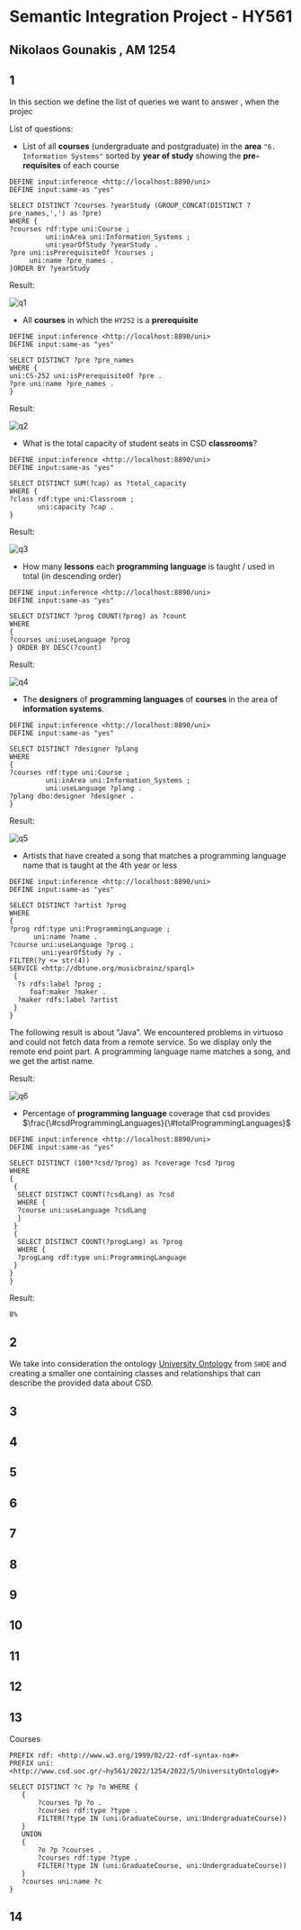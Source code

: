 # Semantic Integration Project - HY561

## Nikolaos Gounakis , AM 1254

## 1

In this section we define the list of queries we want to answer , when the projec

List of questions:

* List of all **courses** (undergraduate and postgraduate) in the **area** `"6. Information Systems"` sorted by **year of study** showing the **pre-requisites** of each course

```sparql
DEFINE input:inference <http://localhost:8890/uni>
DEFINE input:same-as "yes"

SELECT DISTINCT ?courses ?yearStudy (GROUP_CONCAT(DISTINCT ?pre_names,',') as ?pre)
WHERE {
?courses rdf:type uni:Course ;
         uni:inArea uni:Information_Systems ;
         uni:yearOfStudy ?yearStudy .
?pre uni:isPrerequisiteOf ?courses ;
     uni:name ?pre_names .
}ORDER BY ?yearStudy
```

Result:

![q1](./assets/q1.png)

* All **courses** in which the `HY252` is a **prerequisite**

```sparql
DEFINE input:inference <http://localhost:8890/uni>
DEFINE input:same-as "yes"

SELECT DISTINCT ?pre ?pre_names 
WHERE {
uni:CS-252 uni:isPrerequisiteOf ?pre .
?pre uni:name ?pre_names .
}
```

Result:

![q2](assets/q2.png)

* What is the total capacity of student seats in CSD **classrooms**?

```sparql
DEFINE input:inference <http://localhost:8890/uni>
DEFINE input:same-as "yes"

SELECT DISTINCT SUM(?cap) as ?total_capacity
WHERE {
?class rdf:type uni:Classroom ;
       uni:capacity ?cap .
}
```

Result:

![q3](assets/q3.png)

* How many **lessons** each **programming language** is taught / used in total (in descending order)

```sparql
DEFINE input:inference <http://localhost:8890/uni>
DEFINE input:same-as "yes"

SELECT DISTINCT ?prog COUNT(?prog) as ?count
WHERE
{
?courses uni:useLanguage ?prog
} ORDER BY DESC(?count)
```

Result:

![q4](assets/q4.png)

* The **designers** of **programming languages** of **courses** in the area of **information systems**.

```sparql
DEFINE input:inference <http://localhost:8890/uni>
DEFINE input:same-as "yes"

SELECT DISTINCT ?designer ?plang
WHERE
{
?courses rdf:type uni:Course ;
         uni:inArea uni:Information_Systems ;
         uni:useLanguage ?plang .
?plang dbo:designer ?designer .
}
```

Result:

![q5](assets/q5.png)

* Artists that have created a song that matches a programming language name that is taught at the 4th year or less

```sparql
DEFINE input:inference <http://localhost:8890/uni>
DEFINE input:same-as "yes"

SELECT DISTINCT ?artist ?prog
WHERE
{
?prog rdf:type uni:ProgrammingLanguage ;
      uni:name ?name .
?course uni:useLanguage ?prog ;
        uni:yearOfStudy ?y .
FILTER(?y <= str(4))
SERVICE <http://dbtune.org/musicbrainz/sparql> 
 {
  ?s rdfs:label ?prog ;
     foaf:maker ?maker .
  ?maker rdfs:label ?artist
 }
}
```

The following result is about "Java". We encountered problems in virtuoso and could not fetch data from a remote service. So we display only the remote end point part. A programming language name matches a song, and we get the artist name.  

Result:

![q6](assets/q6.png)

* Percentage of **programming language** coverage that csd provides $\frac{\#csdProgrammingLanguages}{\#totalProgrammingLanguages}$

```sparql
DEFINE input:inference <http://localhost:8890/uni>
DEFINE input:same-as "yes"

SELECT DISTINCT (100*?csd/?prog) as ?coverage ?csd ?prog
WHERE
{
 {
  SELECT DISTINCT COUNT(?csdLang) as ?csd
  WHERE {
  ?course uni:useLanguage ?csdLang
  }
 }
 {
  SELECT DISTINCT COUNT(?progLang) as ?prog
  WHERE {
  ?progLang rdf:type uni:ProgrammingLanguage
 } 
}
}
```

Result:

`8%`


## 2

We take into consideration the ontology [University Ontology](https://www.cs.umd.edu/projects/plus/SHOE/onts/univ1.0.html) from `SHOE` and creating a smaller one containing classes and relationships that can describe the provided data about CSD.

## 3

## 4

## 5

## 6

## 7

## 8

## 9

## 10

## 11

## 12

## 13


Courses
```sparql
PREFIX rdf: <http://www.w3.org/1999/02/22-rdf-syntax-ns#>
PREFIX uni: <http://www.csd.uoc.gr/~hy561/2022/1254/2022/5/UniversityOntology#>

SELECT DISTINCT ?c ?p ?o WHERE {
   {
       ?courses ?p ?o .
       ?courses rdf:type ?type .
       FILTER(?type IN (uni:GraduateCourse, uni:UndergraduateCourse))
   }
   UNION 
   {
       ?o ?p ?courses .
       ?courses rdf:type ?type .
       FILTER(?type IN (uni:GraduateCourse, uni:UndergraduateCourse))
   }
   ?courses uni:name ?c
}
```

## 14
